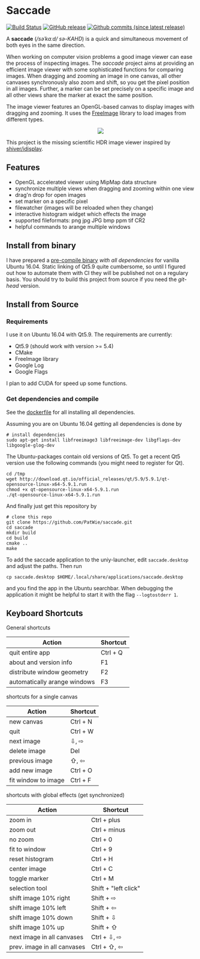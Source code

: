  # Saccade
[![Build Status](http://ci.patwie.com/api/badges/PatWie/saccade/status.svg)](http://ci.patwie.com/PatWie/saccade)
[![GitHub release](https://img.shields.io/github/release/PatWie/saccade.svg)](https://github.com/PatWie/saccade/releases)
[![Github commits (since latest release)](https://img.shields.io/github/commits-since/PatWie/saccade/latest.svg)]()

A **saccade** (*/səˈkɑːd/ sə-KAHD*) is a quick and simultaneous movement of both eyes in the same direction.

When working on computer vision problems a good image viewer can ease the process of inspecting images. The *saccade* project aims at providing an efficient image viewer with some sophisticated functions for comparing images. When dragging and zooming an image in one canvas, all other canvases synchronously also zoom and shift, so you get the pixel position in all images. Further, a marker can be set precisely on a specific image and all other views share the marker at exact the same position.

The image viewer features an OpenGL-based canvas to display images with dragging and zooming. It uses the [FreeImage](freeimage.sourceforge.net) library to load images from different types.

<p align="center"> <img src="https://github.com/patwie-stuff/img/blob/master/screenshot.gif?raw=true"> </p>

This project is the missing scientific HDR image viewer inspired by [shiver/idisplay](https://sourceforge.net/p/shiver/idisplay). 

## Features

- OpenGL accelerated viewer using MipMap data structure
- synchronize multiple views when dragging and zooming within one view
- drag'n drop for open images
- set marker on a specific pixel
- filewatcher (images will be reloaded when they change)
- interactive histogram widget which effects the image
- supported fileformats: png jpg JPG bmp ppm tif CR2
- helpful commands to arange multiple windows

## Install from binary

I have prepared a [pre-compile binary](https://github.com/PatWie/saccade/releases) *with all dependencies* for vanilla Ubuntu 16.04. Static linking of Qt5.9 quite cumbersome, so until I figured out how to automate them with CI they will be published not on a regulary basis. You should try to build this project from source if you need the *git-head* version. 

## Install from Source

### Requirements

I use it on Ubuntu 16.04 with Qt5.9. The requirements are currently:

- Qt5.9 (should work with version >= 5.4)
- CMake
- FreeImage library
- Google Log
- Google Flags

I plan to add CUDA for speed up some functions.

### Get dependencies and compile

See the [dockerfile](https://github.com/PatWie/saccade/blob/docker/.docker/dynamic/Dockerfile) for all installing all dependencies.

Assuming you are on Ubuntu 16.04 getting all dependencies is done by

    # install dependencies
    sudo apt-get install libfreeimage3 libfreeimage-dev libgflags-dev libgoogle-glog-dev

The Ubuntu-packages contain old versions of Qt5. To get a recent Qt5 version use the following commands (you might need to register for Qt).

    cd /tmp
    wget http://download.qt.io/official_releases/qt/5.9/5.9.1/qt-opensource-linux-x64-5.9.1.run
    chmod +x qt-opensource-linux-x64-5.9.1.run
    ./qt-opensource-linux-x64-5.9.1.run

And finally just get this repository by

    # clone this repo
    git clone https://github.com/PatWie/saccade.git
    cd saccade
    mkdir build
    cd build
    cmake ..
    make

To add the saccade application to the uniy-launcher, edit `saccade.desktop` and adjust the paths. Then run

    cp saccade.desktop $HOME/.local/share/applications/saccade.desktop

and you find the app in the Ubuntu searchbar. When debugging the application it might be helpful to start it with the flag `--logtostderr 1`.

## Keyboard Shortcuts

General shortcuts

| Action                       | Shortcut             |
| ------                       | ------               |
| quit entire app              | Ctrl + Q             |
| about and version info       | F1                   |
| distribute window geometry   | F2                   |
| automatically arange windows | F3                   |

shortcuts for a single canvas

| Action                       | Shortcut             |
| ------                       | ------               |
| new canvas                   | Ctrl + N             |
| quit                         | Ctrl + W             |
| next image                   | ⇩, ⇨                 |
| delete image                 | Del                  |
| previous image               | ⇧, ⇦                 |
| add new image                | Ctrl + O             |
| fit window to image          | Ctrl + F             |

shortcuts with global effects (get synchronized)

| Action                       | Shortcut             |
| ------                       | ------               |
| zoom in                      | Ctrl + plus          |
| zoom out                     | Ctrl + minus         |
| no zoom                      | Ctrl + 0             |
| fit to window                | Ctrl + 9             |
| reset histogram              | Ctrl + H             |
| center image                 | Ctrl + C             |
| toggle marker                | Ctrl + M             |
| selection tool               | Shift + "left click" |
| shift image 10% right        | Shift + ⇨            |
| shift image 10% left         | Shift + ⇦            |
| shift image 10% down         | Shift + ⇩            |
| shift image 10% up           | Shift + ⇧            |
| next image in all canvases   | Ctrl + ⇩, ⇨          |
| prev. image in all canvases  | Ctrl + ⇧, ⇦          |

